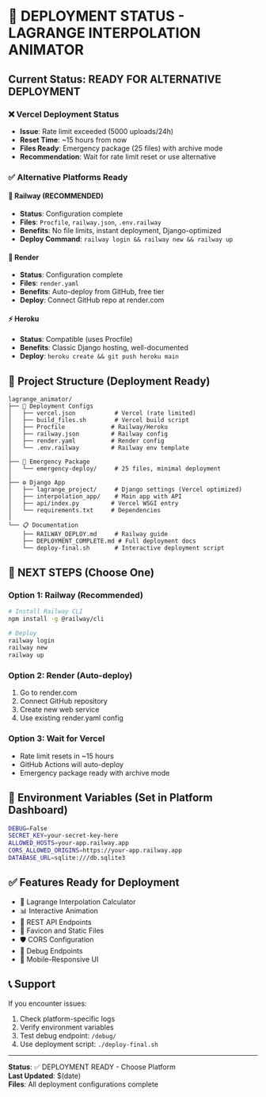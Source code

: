 # 🚀 DEPLOYMENT STATUS - LAGRANGE INTERPOLATION ANIMATOR

## Current Status: READY FOR ALTERNATIVE DEPLOYMENT

### ❌ Vercel Deployment Status
- **Issue**: Rate limit exceeded (5000 uploads/24h)
- **Reset Time**: ~15 hours from now
- **Files Ready**: Emergency package (25 files) with archive mode
- **Recommendation**: Wait for rate limit reset or use alternative

### ✅ Alternative Platforms Ready

#### 🚄 Railway (RECOMMENDED)
- **Status**: Configuration complete
- **Files**: `Procfile`, `railway.json`, `.env.railway`
- **Benefits**: No file limits, instant deployment, Django-optimized
- **Deploy Command**: `railway login && railway new && railway up`

#### 🎨 Render
- **Status**: Configuration complete  
- **Files**: `render.yaml`
- **Benefits**: Auto-deploy from GitHub, free tier
- **Deploy**: Connect GitHub repo at render.com

#### ⚡ Heroku
- **Status**: Compatible (uses Procfile)
- **Benefits**: Classic Django hosting, well-documented
- **Deploy**: `heroku create && git push heroku main`

## 📁 Project Structure (Deployment Ready)

```
lagrange_animator/
├── 🔧 Deployment Configs
│   ├── vercel.json           # Vercel (rate limited)
│   ├── build_files.sh        # Vercel build script
│   ├── Procfile             # Railway/Heroku
│   ├── railway.json         # Railway config
│   ├── render.yaml          # Render config
│   └── .env.railway         # Railway env template
│
├── 🚨 Emergency Package
│   └── emergency-deploy/     # 25 files, minimal deployment
│
├── ⚙️ Django App
│   ├── lagrange_project/     # Django settings (Vercel optimized)
│   ├── interpolation_app/    # Main app with API
│   ├── api/index.py         # Vercel WSGI entry
│   └── requirements.txt     # Dependencies
│
└── 📋 Documentation
    ├── RAILWAY_DEPLOY.md     # Railway guide
    ├── DEPLOYMENT_COMPLETE.md # Full deployment docs
    └── deploy-final.sh       # Interactive deployment script
```

## 🎯 NEXT STEPS (Choose One)

### Option 1: Railway (Recommended)
```bash
# Install Railway CLI
npm install -g @railway/cli

# Deploy
railway login
railway new
railway up
```

### Option 2: Render (Auto-deploy)
1. Go to render.com
2. Connect GitHub repository
3. Create new web service
4. Use existing render.yaml config

### Option 3: Wait for Vercel
- Rate limit resets in ~15 hours
- GitHub Actions will auto-deploy
- Emergency package ready with archive mode

## 🔧 Environment Variables (Set in Platform Dashboard)

```bash
DEBUG=False
SECRET_KEY=your-secret-key-here
ALLOWED_HOSTS=your-app.railway.app
CORS_ALLOWED_ORIGINS=https://your-app.railway.app
DATABASE_URL=sqlite:///db.sqlite3
```

## ✅ Features Ready for Deployment

- 🧮 Lagrange Interpolation Calculator
- 📊 Interactive Animation
- 🔗 REST API Endpoints
- 🎨 Favicon and Static Files
- 🛡️ CORS Configuration
- 🐛 Debug Endpoints
- 📱 Mobile-Responsive UI

## 📞 Support

If you encounter issues:
1. Check platform-specific logs
2. Verify environment variables
3. Test debug endpoint: `/debug/`
4. Use deployment script: `./deploy-final.sh`

---

**Status**: ✅ DEPLOYMENT READY - Choose Platform  
**Last Updated**: $(date)  
**Files**: All deployment configurations complete
